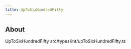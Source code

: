 ```yaml
---
title: UpToSixHundredFifty
---
```


## About

UpToSixHundredFifty src/types/int/upToSixHundredFifty.ts

